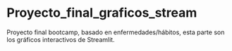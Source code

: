 # Proyecto_final_graficos_stream
Proyecto final bootcamp, basado en enfermedades/hábitos, esta parte son los gráficos interactivos de Streamlit.
